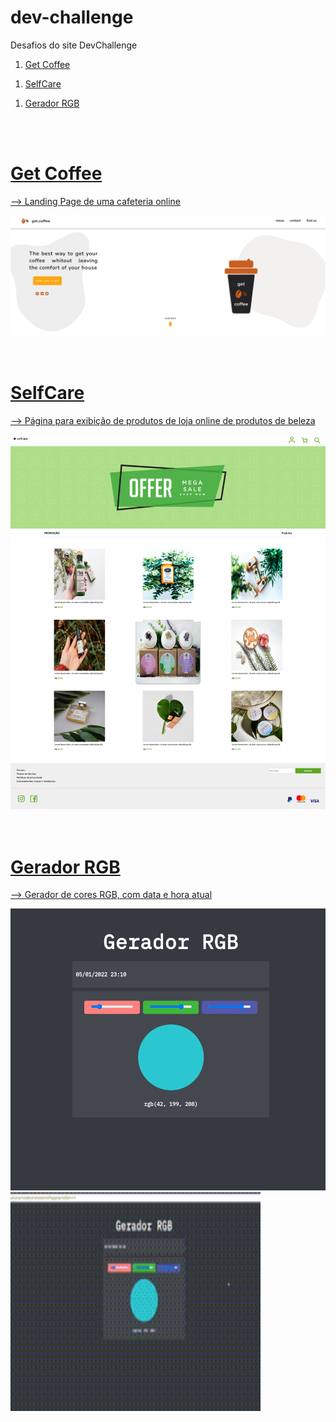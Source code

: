 # dev-challenge
Desafios do site DevChallenge
  <ol>
    <li><a href="https://www.devchallenge.com.br/challenges/5f94dfc04b6510002196cb1d/details">Get Coffee</li>
    </ol>
  <ol>
    <li><a href="https://www.devchallenge.com.br/challenges/5f14fad2130a5d78f89d9642/details">SelfCare</li>
      </ol>
   <ol>
    <li><a href="https://www.devchallenge.com.br/challenges/600da97d390f5a00213daf8d/details">Gerador RGB</li>
      </ol>

<br>
<br>

# Get Coffee
--> Landing Page de uma cafeteria online

<img src="https://github.com/aisha-ramiro/dev-challenge/blob/main/getCoffee/assets/get-coffee-page%20.png" alt="Get Coffee Design" width="960">

<br>
<br>
<br>

# SelfCare

--> Página para exibição de produtos de loja online de produtos de beleza

<img src="https://github.com/aisha-ramiro/dev-challenge/blob/main/selfCare/assets/selfcare-page.png" alt="SelfCare Design" width="960">


<br>
<br>
<br>

# Gerador RGB

--> Gerador de cores RGB, com data e hora atual

<img src="https://github.com/aisha-ramiro/dev-challenge/blob/main/geradorRGB/assets/gerador-rgb.png" alt="Gerador RGB" width="550">
<img src="https://github.com/aisha-ramiro/dev-challenge/blob/main/geradorRGB/assets/gerador-rbg-gif.gif" width="400" height="350">
